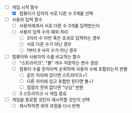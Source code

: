 - [ ] 게임 시작 함수
    - [x] 컴퓨터가 임의의 서로 다른 수 3개를 선택
- [ ] 사용자 입력 함수
    - [ ] 사용자에게서 서로 다른 수 3개를 입력받는다
    - [ ] 사용자 입력 수의 예외 처리
        - [ ] 3자리 수 미만 혹은 초과로 입력하는 경우
        - [ ] 서로 다른 수가 아닌 경우
        - [ ] 1부터 9 사이 수가 아닌 경우
- [ ] 컴퓨터와 사용자의 수를 비교하는 함수
    - [ ] "스트라이크", "볼" 개수 저장하는 변수 생성
    - [ ] 컴퓨터 수를 한자리씩 순회하며 사용자 수에 포함되는지 판별
        - [ ] 같은 자리에 있다면 스트라이크+1
        - [ ] 다른 자리에 있고 포함만 된다면 볼+1
        - [ ] 접점이 전혀 없다면 "낫싱" 반환
    - [ ] 3 스트라이크 시 게임 종료
- [ ] 게임을 종료할 것인지 재시작할 것인지 선택
    - [ ] 재시작하면 위의 과정을 다시 반복